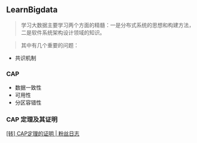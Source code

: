 ## LearnBigdata

> 学习大数据主要学习两个方面的精髓：一是分布式系统的思想和构建方法，二是软件系统架构设计领域的知识。

> 其中有几个重要的问题：
- 共识机制

### CAP

- 数据一致性
- 可用性
- 分区容错性

### CAP 定理及其证明

[[转] CAP定理的证明 | 粉丝日志](http://blog.fens.me/distribution-cap/)